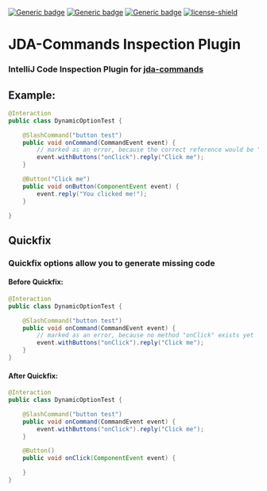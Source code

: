 [![Generic badge](https://img.shields.io/badge/Version-1.0.0-green.svg)](https://github.com/Kaktushose/jda-commands-inspection/releases/latest)
[![Generic badge](https://img.shields.io/badge/Marketplace-Install-green.svg)](https://plugins.jetbrains.com/plugin/25977-jda-commands-inspection)
[![Generic badge](https://img.shields.io/badge/Github--Release-Download-green.svg)](https://plugins.jetbrains.com/embeddable/install/25977)
[![license-shield](https://img.shields.io/badge/License-Apache%202.0-lightgrey.svg)]()
# JDA-Commands Inspection Plugin
### IntelliJ Code Inspection Plugin for [jda-commands](https://github.com/Kaktushose/jda-commands)

## Example:
```java
@Interaction
public class DynamicOptionTest {

    @SlashCommand("button test")
    public void onCommand(CommandEvent event) {
        // marked as an error, because the correct reference would be "onButton"
        event.withButtons("onClick").reply("Click me");
    }

    @Button("Click me")
    public void onButton(ComponentEvent event) {
        event.reply("You clicked me!");
    }

}
```
## Quickfix
### Quickfix options allow you to generate missing code
#### Before Quickfix:
```java
@Interaction
public class DynamicOptionTest {

    @SlashCommand("button test")
    public void onCommand(CommandEvent event) {
        // marked as an error, because no method "onClick" exists yet
        event.withButtons("onClick").reply("Click me");
    }
}
```
#### After Quickfix:
```java
@Interaction
public class DynamicOptionTest {

    @SlashCommand("button test")
    public void onCommand(CommandEvent event) {
        event.withButtons("onClick").reply("Click me");
    }

    @Button()
    public void onClick(ComponentEvent event) {

    }
}
```

